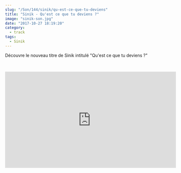 ```yaml
--- 
slug: "/Son/144/sinik/qu-est-ce-que-tu-deviens"
title: "Sinik - Qu'est ce que tu deviens ?"
image: "sinik-son.jpg"
date: "2017-10-27 18:19:20"
category:
  - track
tags:
  - Sinik
---
```

<p>Découvre le nouveau titre de Sinik intitulé "Qu'est ce que tu deviens ?"</p><br/><p><iframe width="560" height="315" src="https://www.youtube.com/embed/LRhXtwNYZKs" frameborder="0" allowfullscreen></iframe></p>
